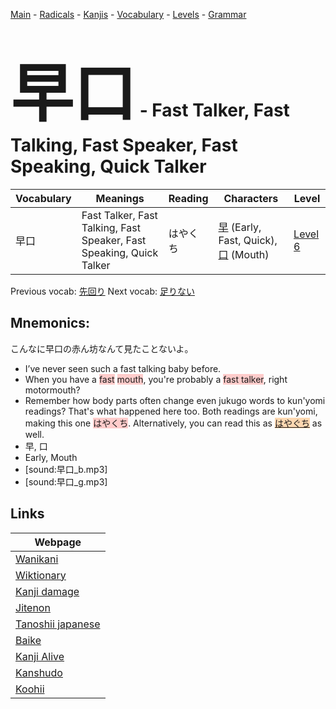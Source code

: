<style> bigfont {font-size: 100px}</style>
[Main](../README.md) -
[Radicals](../radicals.md) -
[Kanjis](../kanjis.md) -
[Vocabulary](../vocabulary.md) -
[Levels](../levels.md) -
[Grammar](../grammar.md)
# <bigfont> 早口</bigfont> - Fast Talker, Fast Talking, Fast Speaker, Fast Speaking, Quick Talker 

| Vocabulary | Meanings | Reading | Characters | Level |
| --- | --- | --- | --- | --- |
| 早口 | Fast Talker, Fast Talking, Fast Speaker, Fast Speaking, Quick Talker | はやくち |  [早](../kanjis/早.md) (Early, Fast, Quick), [口](../kanjis/口.md) (Mouth) | [Level 6](../levels/wk_level6.md) |

Previous vocab: [先回り](先回り.md) Next vocab: [足りない](足りない.md) 

## Mnemonics:
こんなに早口の赤ん坊なんて見たことないよ。
* I’ve never seen such a fast talking baby before.
* When you have a <span style="background-color:#ffcccb"> fast</span> <span style="background-color:#ffcccb"> mouth</span>, you're probably a <span style="background-color:#ffcccb"> fast talker</span>, right motormouth?
* Remember how body parts often change even jukugo words to kun'yomi readings? That's what happened here too. Both readings are kun'yomi, making this one <span style="background-color:#ffcccb"> はやくち</span>. Alternatively, you can read this as <span style="background-color:#fed8b1"> [はやぐち](https://jisho.org/search/はやぐち)</span> as well.
* 早, 口
* Early, Mouth
* [sound:早口_b.mp3]
* [sound:早口_g.mp3]


## Links 

| Webpage |
| --- |
| [Wanikani          ](https://www.wanikani.com/kanji/早口) |
| [Wiktionary        ](https://en.wiktionary.org/wiki/早口) |
| [Kanji damage      ](http://www.kanjidamage.com/kanji/search?utf8=✓&q=早口) |
| [Jitenon           ](https://jitenon.com/kanji/早口) |
| [Tanoshii japanese ](https://www.tanoshiijapanese.com/dictionary/kanji.cfm?k=早口) |
| [Baike             ](https://baike.baidu.com/item/早口) |
| [Kanji Alive       ](https://app.kanjialive.com/早口) |
| [Kanshudo          ](https://www.kanshudo.com/searchmn?q=早口) |
| [Koohii            ](https://kanji.koohii.com/study/kanji/早口) |
